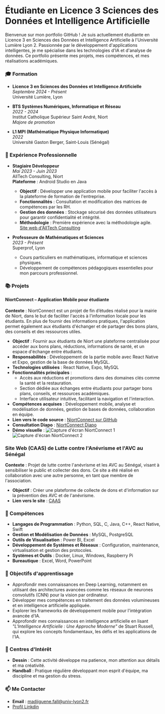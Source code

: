 # Étudiante en Licence 3 Sciences des Données et Intelligence Artificielle

Bienvenue sur mon portfolio GitHub ! Je suis actuellement étudiante en Licence 3 en Sciences des Données et Intelligence Artificielle à l'Université Lumière Lyon 2. Passionnée par le développement d'applications intelligentes, je me spécialise dans les technologies d'IA et d'analyse de données. Ce portfolio présente mes projets, mes compétences, et mes réalisations académiques.

### 🎓 Formation

- **Licence 3 en Sciences des Données et Intelligence Artificielle**  
  *Septembre 2024 - Présent*  
  Université Lumière, Lyon

- **BTS Systèmes Numériques, Informatique et Réseau**  
  *2022 - 2024*  
  Institut Catholique Supérieur Saint André, Niort  
  *Majore de promotion*

- **L1 MPI (Mathématique Physique Informatique)**  
  *2022*  
  Université Gaston Berger, Saint-Louis (Sénégal)


### 💼 Expérience Professionnelle

- **Stagiaire Développeur**  
  *Mai 2023 - Juin 2023*  
  AllTech Consulting, Niort  
  **Plateforme** : Android Studio en Java  
  - **Objectif** : Développer une application mobile pour faciliter l'accès à la plateforme de formation de l'entreprise.
  - **Fonctionnalités** : Consultation et modification des matrices de compétences par les RH.
  - **Gestion des données** : Stockage sécurisé des données utilisateurs pour garantir confidentialité et intégrité.
  - **Méthodologie** : Première expérience avec la méthodologie agile.  
  [Site web d'AllTech Consulting](https://www.alltechconsulting.fr/)

- **Professeure de Mathématiques et Sciences**  
  *2023 - Présent*  
  Superprof, Lyon  
  - Cours particuliers en mathématiques, informatique et sciences physiques.
  - Développement de compétences pédagogiques essentielles pour mon parcours professionnel.

### 📚 Projets

#### NiortConnect – Application Mobile pour étudiante

**Contexte** : NiortConnect est un projet de fin d’études réalisé pour la mairie de Niort, dans le but de faciliter l'accès à l'information locale pour les étudiants. En plus de fournir des informations pratiques, l'application permet également aux étudiants d'échanger et de partager des bons plans, des conseils et des ressources utiles.

- **Objectif** : Fournir aux étudiants de Niort une plateforme centralisée pour accéder aux bons plans, réductions, informations de santé, et un espace d'échange entre étudiants.
- **Responsabilités** : Développement de la partie mobile avec React Native et Expo, gestion de la base de données MySQL.
- **Technologies utilisées** : React Native, Expo, MySQL
- **Fonctionnalités principales** :
  - Accès aux réductions et promotions dans des domaines clés comme la santé et la restauration.
  - Section dédiée aux échanges entre étudiants pour partager bons plans, conseils, et ressources académiques.
  - Interface utilisateur intuitive, facilitant la navigation et l'interaction.
- **Compétences acquises** : Développement mobile, analyse et modélisation de données, gestion de bases de données, collaboration en équipe.
- **Lien vers le code source** : [NiortConnect sur GitHub](https://github.com/MajFall/Niort_Connect_App)
- **Consultation Diapo** : [NiortConnect Diapo](https://www.canva.com/design/DAGBh8JJ_pI/zyrwUzQcYO-ZpKxSGmWJTA/view?utm_content=DAGBh8JJ_pI&utm_campaign=designshare&utm_medium=link&utm_source=editor)
- **Démo visuelle** :
   ![Capture d'écran NiortConnect 1]([URL_de_l_image_1](https://github.com/MajFall/portfolio/blob/main/image-1.jpg))
   ![Capture d'écran NiortConnect 2]([URL_de_l_image_2](https://github.com/MajFall/portfolio/blob/main/image-2.jpg))
  
### Site Web (CAAS) de Lutte contre l'Anévrisme et l'AVC au Sénégal
**Contexte** : Projet de lutte contre l'anévrisme et les AVC au Sénégal, visant à sensibiliser le public et collecter des dons. Ce site a été réalisé en collaboration avec une autre personne, en tant que membre de l'association.
- **Objectif** : Créer une plateforme de collecte de dons et d'information sur la prévention des AVC et de l'anévrisme.
- **Lien vers le site** : [CAAS](https://www.caasenegal.sn)

### 🔧 Compétences

- **Langages de Programmation** : Python, SQL, C, Java, C++, React Native, Swift
- **Gestion et Modélisation de Données** : MySQL, PostgreSQL
- **Outils de Visualisation** : Power BI, Excel
- **Développement de Systèmes et Réseaux** : Configuration, maintenance, virtualisation et gestion des protocoles.
- **Systèmes et Outils** : Docker, Linux, Windows, Raspberry Pi
- **Bureautique** : Excel, Word, PowerPoint

### 🌱 Objectifs d'apprentissage

- Approfondir mes connaissances en Deep Learning, notamment en utilisant des architectures avancées comme les réseaux de neurones convolutifs (CNN) pour la vision par ordinateur.
- Développer mes compétences en traitement des données volumineuses et en intelligence artificielle appliquée.
- Explorer les frameworks de développement mobile pour l'intégration avancée d'IA.
- Approfondir mes connaissances en intelligence artificielle en lisant *"L'Intelligence Artificielle : Une Approche Moderne"* de Stuart Russell, qui explore les concepts fondamentaux, les défis et les applications de l'IA.


 ### 🎨 Centres d'Intérêt

- **Dessin** : Cette activité développe ma patience, mon attention aux détails et ma créativité.
- **Handball** : Pratique régulière  développant mon esprit d'équipe, ma discipline et ma gestion du stress.



### 📫 Me Contacter

- **Email** : madjiguene.fall@univ-lyon2.fr
-  [Profil Linkdin](linkedin.com/in/madjiguene-fall)
